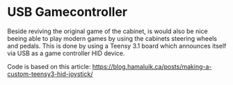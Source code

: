 # USB Gamecontroller
Beside reviving the original game of the cabinet, is would also be nice beeing able to play
modern games by using the cabinets steering wheels and pedals. This is done by using a
Teensy 3.1 board which announces itself via USB as a game controller HID device.

Code is based on this article:
https://blog.hamaluik.ca/posts/making-a-custom-teensy3-hid-joystick/
